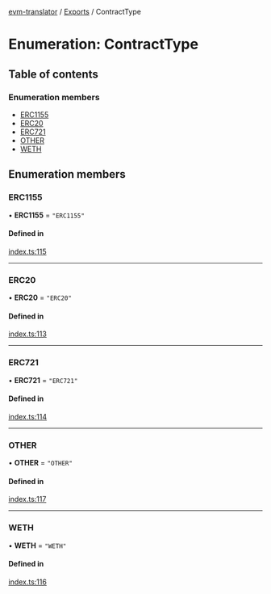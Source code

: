 [evm-translator](../README.md) / [Exports](../modules.md) / ContractType

# Enumeration: ContractType

## Table of contents

### Enumeration members

- [ERC1155](ContractType.md#erc1155)
- [ERC20](ContractType.md#erc20)
- [ERC721](ContractType.md#erc721)
- [OTHER](ContractType.md#other)
- [WETH](ContractType.md#weth)

## Enumeration members

### ERC1155

• **ERC1155** = `"ERC1155"`

#### Defined in

[index.ts:115](https://github.com/the-metagame/evm-translator/blob/918e8cb/src/interfaces/index.ts#L115)

___

### ERC20

• **ERC20** = `"ERC20"`

#### Defined in

[index.ts:113](https://github.com/the-metagame/evm-translator/blob/918e8cb/src/interfaces/index.ts#L113)

___

### ERC721

• **ERC721** = `"ERC721"`

#### Defined in

[index.ts:114](https://github.com/the-metagame/evm-translator/blob/918e8cb/src/interfaces/index.ts#L114)

___

### OTHER

• **OTHER** = `"OTHER"`

#### Defined in

[index.ts:117](https://github.com/the-metagame/evm-translator/blob/918e8cb/src/interfaces/index.ts#L117)

___

### WETH

• **WETH** = `"WETH"`

#### Defined in

[index.ts:116](https://github.com/the-metagame/evm-translator/blob/918e8cb/src/interfaces/index.ts#L116)
